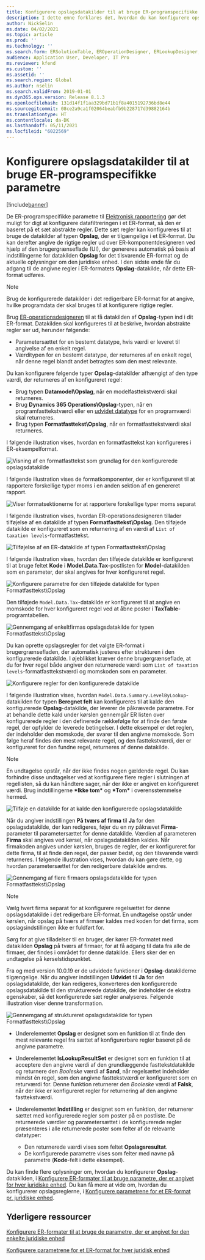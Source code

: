 ```yaml
---
title: Konfigurere opslagsdatakilder til at bruge ER-programspecifikke parametre
description: I dette emne forklares det, hvordan du kan konfigurere opslagsdatakilder i elektroniske rapporteringsformater (ER) til at bruge ER-programspecifikke parametre.
author: NickSelin
ms.date: 04/02/2021
ms.topic: article
ms.prod: ''
ms.technology: ''
ms.search.form: ERSolutionTable, EROperationDesigner, ERLookupDesigner, ERComponentLookupStructureEditing
audience: Application User, Developer, IT Pro
ms.reviewer: kfend
ms.custom: ''
ms.assetid: ''
ms.search.region: Global
ms.author: nselin
ms.search.validFrom: 2019-01-01
ms.dyn365.ops.version: Release 8.1.3
ms.openlocfilehash: 131d14f1f1aa329bd71b1f8a4015192736bd8e44
ms.sourcegitcommit: 08ce2a9ca1f02064beabfb9b228717d39882164b
ms.translationtype: HT
ms.contentlocale: da-DK
ms.lasthandoff: 05/11/2021
ms.locfileid: "6022569"
---
```

# <a name="configure-lookup-data-sources-to-use-er-application-specific-parameters"></a>Konfigurere opslagsdatakilder til at bruge ER-programspecifikke parametre 

[!include[banner](../includes/banner.md)]

De ER-programspecifikke parametre til [Elektronisk rapportering](general-electronic-reporting.md) gør det muligt for digt at konfigurere datafiltreringen i et ER-format, så den er baseret på et sæt abstrakte regler. Dette sæt regler kan konfigureres til at bruge de datakilder af typen **Opslag**, der er tilgængelige i et ER-format. Du kan derefter angive de rigtige regler ud over ER-komponentdesigneren ved hjælp af den brugergrænseflade (UI), der genereres automatisk på basis af indstillingerne for datakilden **Opslag** for det tilsvarende ER-format og de aktuelle oplysninger om den juridiske enhed. I den sidste ende får du adgang til de angivne regler i ER-formatets **Opslag**-datakilde, når dette ER-format udføres.

> [!NOTE]
> Brug de konfigurerede datakilder i det redigerbare ER-format for at angive, hvilke programdata der skal bruges til at konfigurere rigtige regler.

Brug [ER-operationsdesigneren](general-electronic-reporting.md#building-a-format-that-uses-a-data-model-as-a-base) til at få datakilden af **Opslag**-typen ind i dit ER-format. Datakilden skal konfigureres til at beskrive, hvordan abstrakte regler ser ud, herunder følgende:

   - Parametersættet for en bestemt datatype, hvis værdi er leveret til angivelse af en enkelt regel.
   - Værditypen for en bestemt datatype, der returneres af en enkelt regel, når denne regel blandt andet betragtes som den mest relevante.

Du kan konfigurere følgende typer **Opslag**-datakilder afhængigt af den type værdi, der returneres af en konfigureret regel:

   - Brug typen **Datamodel\Opslag**, når en modelfasttekstværdi skal returneres.
   - Brug **Dynamics 365 Operations\Opslag**-typen, når en programfasttekstværdi eller en [udvidet datatype](../extensibility/extensible-edts.md) for en programværdi skal returneres.
   - Brug typen **Formatfasttekst\Opslag**, når en formatfasttekstværdi skal returneres.

I følgende illustration vises, hvordan en formatfasttekst kan konfigureres i ER-eksempelformat.

   ![Visning af en formatfasttekst som grundlag for den konfigurerede opslagsdatakilde](./media/er-lookup-data-sources-img1.gif)

I følgende illustration vises de formatkomponenter, der er konfigureret til at rapportere forskellige typer moms i en anden sektion af en genereret rapport.

   ![Viser formatsektionerne for at rapportere forskellige typer moms separat](./media/er-lookup-data-sources-img2.png)

I følgende illustration vises, hvordan ER-operationsdesigneren tillader tilføjelse af en datakilde af typen **Formatfasttekst\Opslag**.  Den tilføjede datakilde er konfigureret som en returnering af en værdi af `List of taxation levels`-formatfasttekst.

   ![Tilføjelse af en ER-datakilde af typen Formatfasttekst\Opslag](./media/er-lookup-data-sources-img3.gif)

I følgende illustration vises, hvordan den tilføjede datakilde er konfigureret til at bruge feltet **Kode** i **Model.Data.Tax**-postlisten for **Model**-datakilden som en parameter, der skal angives for hver konfigureret regel.

![Konfigurere parametre for den tilføjede datakilde for typen Formatfasttekst\Opslag](./media/er-lookup-data-sources-img4.gif)

Den tilføjede `Model.Data.Tax`-datakilde er konfigureret til at angive en momskode for hver konfigureret regel ved at åbne poster i **TaxTable**-programtabellen.

   ![Gennemgang af enkeltfirmas opslagsdatakilde for typen Formatfasttekst\Opslag](./media/er-lookup-data-sources-img5.gif)

Du kan oprette opslagsregler for det valgte ER-format i brugergrænsefladen, der automatisk justeres efter strukturen i den konfigurerede datakilde. I øjeblikket kræver denne brugergrænseflade, at du for hver regel både angiver den returnerede værdi som `List of taxation levels`-formatfasttekstværdi og momskoden som en parameter.

   ![Konfigurere regler for den konfigurerede datakilde](./media/er-lookup-data-sources-img6.gif)

I følgende illustration vises, hvordan `Model.Data.Summary.LevelByLookup`-datakilden for typen **Beregnet felt** kan konfigureres til at kalde den konfigurerede **Opslag**-datakilde, der leverer de påkrævede parametre. For at behandle dette kald under kørslen gennemgår ER listen over konfigurerede regler i den definerede rækkefølge for at finde den første regel, der opfylder de leverede betingelser. I dette eksempel er det reglen, der indeholder den momskode, der svarer til den angivne momskode. Som følge heraf findes den mest relevante regel, og den fasttekstværdi, der er konfigureret for den fundne regel, returneres af denne datakilde.

> [!NOTE]
> En undtagelse opstår, når der ikke findes nogen gældende regel. Du kan forhindre disse undtagelser ved at konfigurere flere regler i slutningen af regellisten, så du kan håndtere sager, når der ikke er angivet en konfigureret værdi. Brug indstillingerne **\*Ikke tom\*** og **\*Tom\*** i overensstemmelse hermed.  
>
> ![Tilføje en datakilde for at kalde den konfigurerede opslagsdatakilde](./media/er-lookup-data-sources-img7.png)

Når du angiver indstillingen **På tværs af firma** til **Ja** for den opslagsdatakilde, der kan redigeres, føjer du en ny påkrævet **Firma**-parameter til parametersættet for denne datakilde. Værdien af parameteren **Firma** skal angives ved kørsel, når opslagsdatakilden kaldes. Når firmakoden angives under kørslen, bruges de regler, der er konfigureret for dette firma, til at finde den regel, der passer bedst, og den tilsvarende værdi returneres. I følgende illustration vises, hvordan du kan gøre dette, og hvordan parametersættet for den redigerbare datakilde ændres.

   ![Gennemgang af flere firmaers opslagsdatakilde for typen Formatfasttekst\Opslag](./media/er-lookup-data-sources-img8.gif)

> [!NOTE]
> Vælg hvert firma separat for at konfigurere regelsættet for denne opslagsdatakilde i det redigerbare ER-format. En undtagelse opstår under kørslen, når opslag på tværs af firmaer kaldes med koden for det firma, som opslagsindstillingen ikke er fuldført for.
>
> Sørg for at give tilladelser til en bruger, der kører ER-formatet med datakilden **Opslag** på tværs af firmaer, for at få adgang til data fra alle de firmaer, der findes i området for denne datakilde. Ellers sker der en undtagelse på kørselstidspunktet.

Fra og med version 10.0.19 er de udvidede funktioner i **Opslag**-datakilderne tilgængelige. Når du angiver indstillingen **Udvidet** til **Ja** for den opslagsdatakilde, der kan redigeres, konverteres den konfigurerede opslagsdatakilde til den strukturerede datakilde, der indeholder de ekstra egenskaber, så det konfigurerede sæt regler analyseres. Følgende illustration viser denne transformation.

   ![Gennemgang af struktureret opslagsdatakilde for typen Formatfasttekst\Opslag](./media/er-lookup-data-sources-img9.gif)

- Underelementet **Opslag** er designet som en funktion til at finde den mest relevante regel fra sættet af konfigurerbare regler baseret på de angivne parametre.
- Underelementet **IsLookupResultSet** er designet som en funktion til at acceptere den angivne værdi af den grundlæggende fasttekstdatakilde og returnere den *Booleske* værdi af **Sand**, når regelsættet indeholder mindst én regel, som den angivne fasttekstværdi er konfigureret som en returværdi for. Denne funktion returnerer den *Booleske* værdi af **Falsk**, når der ikke er konfigureret regler for returnering af den angivne fasttekstværdi.
- Underelementet **Indstilling** er designet som en funktion, der returnerer sættet med konfigurerede regler som poster på en postliste. De returnerede værdier og parametersættet i de konfigurerede regler præsenteres i alle returnerede poster som felter af de relevante datatyper:

    - Den returnerede værdi vises som feltet **Opslagsresultat**.
    - De konfigurerede parametre vises som felter med navne på parametre (**Kode**-felt i dette eksempel).

Du kan finde flere oplysninger om, hvordan du konfigurerer **Opslag**-datakilden, i [Konfigurere ER-formater til at bruge parametre, der er angivet for hver juridiske enhed](er-app-specific-parameters-configure-format.md). Du kan få mere at vide om, hvordan du konfigurerer opslagsreglerne, i [Konfigurere parametrene for et ER-format pr. juridiske enhed](er-app-specific-parameters-set-up.md).

## <a name="additional-resources"></a>Yderligere ressourcer

[Konfigurere ER-formater til at bruge de parametre, der er angivet for den enkelte juridiske enhed](er-app-specific-parameters-configure-format.md)

[Konfigurere parametrene for et ER-format for hver juridisk enhed](er-app-specific-parameters-set-up.md)
